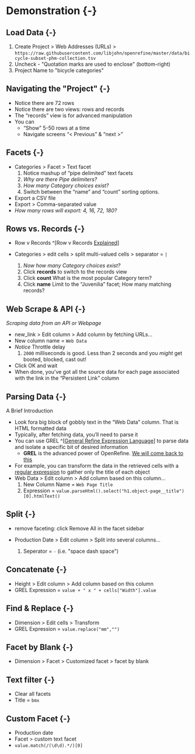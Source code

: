 # Demonstration {-}

## Load Data {-}
    
1. <span class="or-menu">Create Project  > Web Addresses (URLs) > </span> `https://raw.githubusercontent.com/libjohn/openrefine/master/data/bicycle-subset-phm-collection.tsv`
2. Uncheck - "Quotation marks are used to enclose" (bottom-right)
3. Project Name to "bicycle categories"

## Navigating the "Project" {-}
* Notice there are 72 rows  
* Notice there are two views: rows and records   
* The “records” view is for advanced manipulation
* You can
    + “Show” 5-50 rows at a time
    + Navigate screens “< Previous” & “next >” 

## Facets  {-}
* <span class="or-menu">Categories > Facet > Text facet</span>
    1. Notice mashup of “pipe delimited” text facets
    2. *Why are there Pipe delimiters?*
    3. *How many Category choices exist?*
    4. Switch between the “name” and “count” sorting options. 
* Export a CSV file
* <span class="or-menu">Export > Comma-separated value</span>
* *How many rows will export:  4, 16, 72, 180?*  

## Rows vs. Records {-}

* Row v Records ^[Row v Records [Explained](http://kb.refinepro.com/2012/03/difference-between-record-and-row.html)]  

* <span class="or-menu">Categories > edit cells > split multi-valued cells ></span> separator = ` | `  
    1. *Now how many Category choices exist?*
    2. Click **records** to switch to the records view
    3. Click **count**  What is the most popular Category term?
    4. Click **name**  Limit to the “Juvenilia” facet; How many matching records?

## Web Scrape & API  {-}
*Scraping data from an API or Webpage*

* <span class="or-menu">new_link > Edit column > Add column by fetching URLs…</span>
* New column name = ` Web Data `
* *Notice* Throttle delay  
    1. `2000` milliseconds is good. 
    Less than 2 seconds and you *might* get booted, blocked, cast out!
* Click OK and wait 
* When done, you’ve got all the source data for each page associated with the link in the “Persistent Link” column

## Parsing Data {-}
A Brief Introduction  

* Look fora big block of gobbly text in the “Web Data” column.  That is HTML formatted data  
* Typically, after fetching data, you’ll need to parse it  
* You can use GREL ^[[General Refine Expression Language](https://github.com/OpenRefine/OpenRefine/wiki/General-Refine-Expression-Language)] to parse data and isolate a specific bit of desired information
    * **GREL** is the advanced power of OpenRefine. [We will come back to this](#grel)
* For example, you can transform the data in the retrieved cells with a [regular expression](https://github.com/libjohn/guides/blob/master/regex/regex.Rmd) to gather only the title of each object  
* <span class="or-menu">Web Data > Edit column > Add column based on this column...</span>
    1.  New Column Name = ` Web Page Title `
    2. Expression = ` value.parseHtml().select("h1.object-page__title")[0].htmlText() `


## Split   {-}
* remove faceting:  click <span class="or-menu">Remove All</span> in the facet sidebar

* <span class="or-menu"> Production Date > Edit column > Split into several columns...</span>
    1. Seperator = ` - `  (i.e. "space dash space")

## Concatenate {-}  
* <span class="or-menu">Height > Edit column > Add column based on this column</span>
* GREL Expression = `value + " x " + cells["Width"].value`

## Find & Replace {-}
* <span class="or-menu">Dimension > Edit cells > Transform</span>
* GREL Expression = `value.replace("mm","")`

## Facet by Blank {-}
* <span class="or-menu">Dimension > Facet > Customized facet > facet by blank</span>


## Text filter {-}
* Clear all facets
* Title = `bmx`

## Custom Facet {-}
* Production date
* <span class="or-menu">Facet > custom text facet</span>
* `value.match(/(\d\d).*/)[0]`
